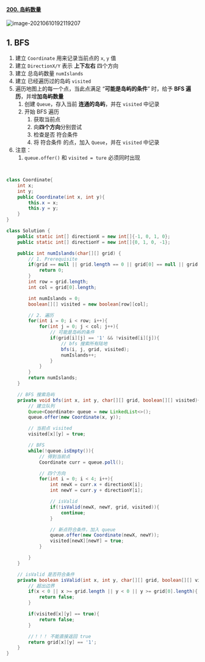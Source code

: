 #### [200. 岛屿数量](https://leetcode-cn.com/problems/number-of-islands/)

![image-20210610192119207](https://raw.githubusercontent.com/TWDH/Leetcode-From-Zero/pictures/img/image-20210610192119207.png)

## 1. BFS

1. 建立 `Coordinate` 用来记录当前点的 `x`, `y` 值
2. 建立 `DirectionX/Y` 表示 **上下左右** 四个方向
3. 建立 总岛屿数量 `numIslands`
4. 建立 已经遍历过的岛屿 `visited`
5. 遍历地图上的每一个点，当此点满足 “**可能是岛屿的条件**” 时，给予 **BFS 遍历**，并增**加岛屿数量**
   1. 创建 `Queue`，存入当前 **连通的岛屿**，并在 `visited` 中记录
   2. 开始 BFS 遍历
      1. 获取当前点
      2. 向**四个方向**分别尝试
      3. 检查是否 符合条件
      4. 将 符合条件 的点，加入 `Queue`，并在 `visited` 中记录
6. 注意：
   1. `queue.offer()` 和 `visited = ture` 必须同时出现

```java


class Coordinate{
    int x;
    int y;
    public Coordinate(int x, int y){
        this.x = x;
        this.y = y;
    }
}

class Solution {
    public static int[] directionX = new int[]{-1, 0, 1, 0};
    public static int[] directionY = new int[]{0, 1, 0, -1};

    public int numIslands(char[][] grid) {
        // 1. Prerequisite
        if(grid == null || grid.length == 0 || grid[0] == null || grid[0].length == 0){
            return 0;
        }
        int row = grid.length;
        int col = grid[0].length;

        int numIslands = 0;
        boolean[][] visited = new boolean[row][col];

        // 2. 遍历
        for(int i = 0; i < row; i++){
            for(int j = 0; j < col; j++){
                // 可能是岛屿的条件
                if(grid[i][j] == '1' && !visited[i][j]){
                    // bfs 搜索所有陆地
                    bfs(i, j, grid, visited);
                    numIslands++;
                }
            }
        }
        return numIslands;
    }

    // BFS 搜索岛屿
    private void bfs(int x, int y, char[][] grid, boolean[][] visited){
        // 建立队列
        Queue<Coordinate> queue = new LinkedList<>();
        queue.offer(new Coordinate(x, y));

        // 当前点 visited
        visited[x][y] = true;

        // BFS
        while(!queue.isEmpty()){
            // 得到当前点
            Coordinate curr = queue.poll();

            // 四个方向
            for(int i = 0; i < 4; i++){
                int newX = curr.x + directionX[i];
                int newY = curr.y + directionY[i];

                // isValid
                if(!isValid(newX, newY, grid, visited)){
                    continue;
                }

                // 新点符合条件，加入 queue
                queue.offer(new Coordinate(newX, newY));
                visited[newX][newY] = true;
            }

        }
    }

    // isValid 是否符合条件
    private boolean isValid(int x, int y, char[][] grid, boolean[][] visited){
        // 超出边界
        if(x < 0 || x >= grid.length || y < 0 || y >= grid[0].length){
            return false;
        }

        if(visited[x][y] == true){
            return false;
        }

        //！！！ 不能直接返回 true
        return grid[x][y] == '1';
    }
}
```